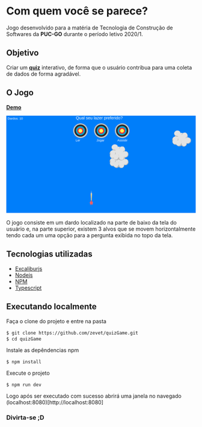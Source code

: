 # Com quem você se parece?

Jogo desenvolvido para a matéria de Tecnologia de Construção de Softwares da **PUC-GO** durante o período letivo 2020/1.

## Objetivo
  Criar um [**quiz**](https://pt.wikipedia.org/wiki/Quiz) interativo, de forma que o usuário contribua para uma coleta de dados de forma agradável.

## O Jogo
[**Demo**](https://hittheanswer.netlify.com/)

![image jogo](/res/printscreen.png)

O jogo consiste em um dardo localizado na parte de baixo da tela do usuário e, na parte superior, existem 3 alvos que se movem horizontalmente tendo cada um uma opção para a pergunta exibida no topo da tela.
## Tecnologias utilizadas
* [Excaliburjs](https://excaliburjs.com/)
* [Nodejs](https://nodejs.org/en/)
* [NPM](https://www.npmjs.com/)
* [Typescript](https://www.typescriptlang.org/)

## Executando localmente

Faça o clone do projeto e entre na pasta
```
$ git clone https://github.com/zevet/quizGame.git
$ cd quizGame
```
Instale as depêndencias npm
```
$ npm install
```
Execute o projeto
```
$ npm run dev
```
Logo após ser executado com sucesso abrirá uma janela no navegado (localhost:8080)[http://localhost:8080]

### Divirta-se ;D
